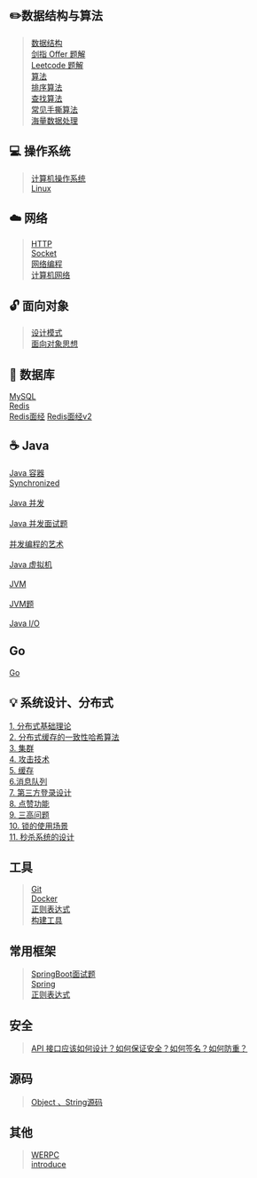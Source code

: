 ##  ✏️数据结构与算法

> [数据结构](mynotes/数据结构/数据结构.md) </br>
> [剑指 Offer 题解](notes/剑指%20offer%20题解.md) </br>
> [Leetcode 题解](notes/Leetcode%20题解) </br>
> [算法](notes/算法.md)</br>
> [排序算法](notes/排序算法.md)</br>
> [查找算法](notes/查找算法.md)</br>
> [常见手撕算法](notes\常见手撕算法.md)</br>
> [海量数据处理](notes\海量数据处理.md)

## 💻 操作系统

> [计算机操作系统](notes/计算机操作系统.md) </br>
> [Linux](notes/Linux.md)</br>

## ☁️ 网络

> [HTTP](notes/HTTP.md) </br>
> [Socket](notes/Socket.md)</br>
> [网络编程](notes/网络编程.md) </br>
> [计算机网络](notes/计算机网络3.md) 

## 🔓 面向对象

> [设计模式](notes/设计模式.md) </br>
> [面向对象思想](notes/面向对象思想.md)

## 💾 数据库
[MySQL](notes/MySQL.md) </br>
[Redis](notes/Redis.md) </br>
[Redis面经](mynotes/redis/RedisQuestion.md)
[Redis面经v2](mynotes/redis/redis_question_v2.md)

## ☕️ Java

[Java 容器](notes/Java%20容器.md) </br> 
[Synchronized](mynotes/Java并发/Synchronized.md)  </br>  
[Java 并发](notes/Java%20并发.md) </br>  
[Java 并发面试题](mynotes/Java并发/并发面试题.md) </br>  
[并发编程的艺术](mynotes/Java并发/并发编程的艺术.md) </br>  
[Java 虚拟机](notes/Java%20虚拟机.md) </br>  
[JVM](notes/jvm.md) </br>  
[JVM题](notes/JVM题.md) </br>  
[Java I/O](notes/Java%20IO.md)  

## Go
[Go](mynotes/Go/go-interview.md)

## 💡 系统设计、分布式

[1. 分布式基础理论](notes/分布式.md) </br>
[2. 分布式缓存的一致性哈希算法](mynotes/分布式缓存的一致性哈希算法.md) </br>
[3. 集群](notes/集群.md) </br>
[4. 攻击技术](notes/攻击技术.md) </br>
[5. 缓存](notes/缓存.md) </br>
[6.消息队列](notes/消息队列.md)</br>
[7. 第三方登录设计](mynotes/SystemDesign/第三方登录.md)</br>
[8. 点赞功能](mynotes/SystemDesign/点赞功能.md)</br>
[9. 三高问题](mynotes/SystemDesign/ThreeHigh.md)</br>
[10. 锁的使用场景](mynotes/Lock/LockUsage.md)</br>
[11. 秒杀系统的设计](mynotes/秒杀系统.md)

##  工具

> [Git](notes/Git.md) </br>
> [Docker](notes/Docker.md) </br>
> [正则表达式](notes/正则表达式.md) </br>
> [构建工具](notes/构建工具.md)

## 常用框架

> [SpringBoot面试题](notes/springboot-questions.md) </br>
> [Spring](notes/spring.md) </br>
> [正则表达式](notes/正则表达式.md) </br>

## 安全

> [API 接口应该如何设计？如何保证安全？如何签名？如何防重？](https://www.cxyxiaowu.com/11556.html)

## 源码

> [Object 、String源码](mynotes/sourcecode.md)

## 其他
>[WERPC](mynotes/werpc.md)  
> [introduce](mynotes/Others/自我介绍.md)  